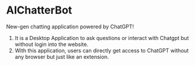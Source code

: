 # AIChatterBot
New-gen chatting application powered by ChatGPT!

1. It is a Desktop Application to ask questions or interact with Chatgpt but without login into the website.
2.  With this application, users can directly get access to ChatGPT without any browser but just like an extension.

